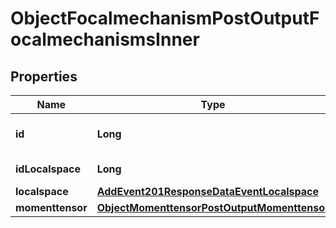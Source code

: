 

# ObjectFocalmechanismPostOutputFocalmechanismsInner


## Properties

| Name | Type | Description | Notes |
|------------ | ------------- | ------------- | -------------|
|**id** | **Long** | Unique incremental id | bigint(20) |  [optional] |
|**idLocalspace** | **Long** | Localspace Id | bigint(19) |  [optional] |
|**localspace** | [**AddEvent201ResponseDataEventLocalspace**](AddEvent201ResponseDataEventLocalspace.md) |  |  [optional] |
|**momenttensor** | [**ObjectMomenttensorPostOutputMomenttensor**](ObjectMomenttensorPostOutputMomenttensor.md) |  |  [optional] |



